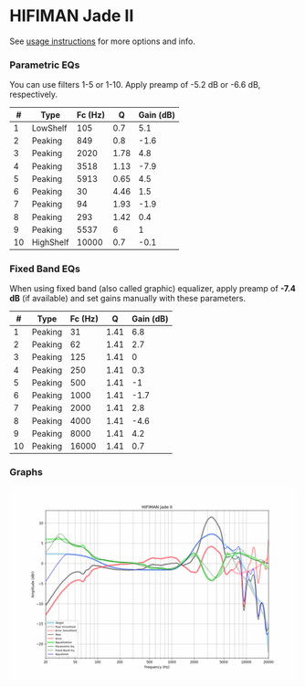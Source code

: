 # HIFIMAN Jade II
See [usage instructions](https://github.com/jaakkopasanen/AutoEq#usage) for more options and info.

### Parametric EQs
You can use filters 1-5 or 1-10. Apply preamp of -5.2 dB or -6.6 dB, respectively.

|   # | Type      |   Fc (Hz) |    Q |   Gain (dB) |
|-----|-----------|-----------|------|-------------|
|   1 | LowShelf  |       105 | 0.7  |         5.1 |
|   2 | Peaking   |       849 | 0.8  |        -1.6 |
|   3 | Peaking   |      2020 | 1.78 |         4.8 |
|   4 | Peaking   |      3518 | 1.13 |        -7.9 |
|   5 | Peaking   |      5913 | 0.65 |         4.5 |
|   6 | Peaking   |        30 | 4.46 |         1.5 |
|   7 | Peaking   |        94 | 1.93 |        -1.9 |
|   8 | Peaking   |       293 | 1.42 |         0.4 |
|   9 | Peaking   |      5537 | 6    |         1   |
|  10 | HighShelf |     10000 | 0.7  |        -0.1 |

### Fixed Band EQs
When using fixed band (also called graphic) equalizer, apply preamp of **-7.4 dB** (if available) and set gains manually with these parameters.

|   # | Type    |   Fc (Hz) |    Q |   Gain (dB) |
|-----|---------|-----------|------|-------------|
|   1 | Peaking |        31 | 1.41 |         6.8 |
|   2 | Peaking |        62 | 1.41 |         2.7 |
|   3 | Peaking |       125 | 1.41 |         0   |
|   4 | Peaking |       250 | 1.41 |         0.3 |
|   5 | Peaking |       500 | 1.41 |        -1   |
|   6 | Peaking |      1000 | 1.41 |        -1.7 |
|   7 | Peaking |      2000 | 1.41 |         2.8 |
|   8 | Peaking |      4000 | 1.41 |        -4.6 |
|   9 | Peaking |      8000 | 1.41 |         4.2 |
|  10 | Peaking |     16000 | 1.41 |         0.7 |

### Graphs
![](./HIFIMAN%20Jade%20II.png)
